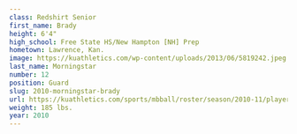 ```yaml
---
class: Redshirt Senior
first_name: Brady
height: 6'4"
high_school: Free State HS/New Hampton [NH] Prep
hometown: Lawrence, Kan.
image: https://kuathletics.com/wp-content/uploads/2013/06/5819242.jpeg
last_name: Morningstar
number: 12
position: Guard
slug: 2010-morningstar-brady
url: https://kuathletics.com/sports/mbball/roster/season/2010-11/player/brady-morningstar/
weight: 185 lbs.
year: 2010
---
```

